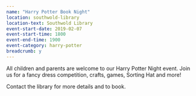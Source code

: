 ```yaml
---
name: "Harry Potter Book Night"
location: southwold-library
location-text: Southwold Library
event-start-date: 2019-02-07
event-start-time: 1800
event-end-time: 1900
event-category: harry-potter
breadcrumb: y
---
```


All children and parents are welcome to our Harry Potter Night event. Join us for a fancy dress competition, crafts, games, Sorting Hat and more!

Contact the library for more details and to book.
